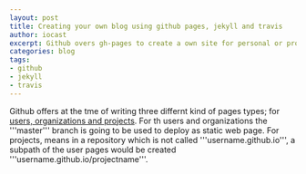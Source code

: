 ```yaml
---
layout: post
title: Creating your own blog using github pages, jekyll and travis
author: iocast
excerpt: Github overs gh-pages to create a own site for personal or project usage. Together with jekyll you are able to create your own blog and using Travis CI enables automatic building of your blog.
categories: blog
tags:
- github
- jekyll
- travis
---
```



Github offers at the tme of writing three differnt kind of pages types; for [users, organizations and projects][github-pages]. For th users and organizations the '''master''' branch is going to be used to deploy as static web page. For projects, means in a repository which is not called '''username.github.io''', a subpath of the user pages would be created '''username.github.io/projectname'''.


  [github-pages]: https://help.github.com/articles/user-organization-and-project-pages "Github Pages"
